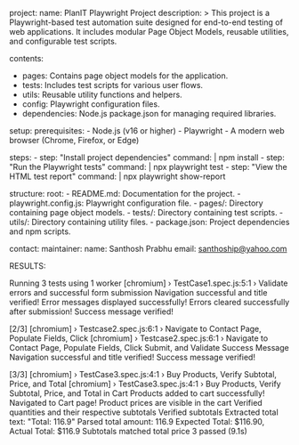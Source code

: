 project:
  name: PlanIT Playwright Project
  description: >
    This project is a Playwright-based test automation suite designed for end-to-end testing of web applications.
    It includes modular Page Object Models, reusable utilities, and configurable test scripts.

contents:
  - pages: Contains page object models for the application.
  - tests: Includes test scripts for various user flows.
  - utils: Reusable utility functions and helpers.
  - config: Playwright configuration files.
  - dependencies: Node.js package.json for managing required libraries.

setup:
  prerequisites:
    - Node.js (v16 or higher)
    - Playwright
    - A modern web browser (Chrome, Firefox, or Edge)

  steps:
    - step: "Install project dependencies"
      command: |
        npm install
    - step: "Run the Playwright tests"
      command: |
        npx playwright test
    - step: "View the HTML test report"
      command: |
        npx playwright show-report

structure:
  root:
    - README.md: Documentation for the project.
    - playwright.config.js: Playwright configuration file.
    - pages/: Directory containing page object models.
    - tests/: Directory containing test scripts.
    - utils/: Directory containing utility files.
    - package.json: Project dependencies and npm scripts.

contact:
  maintainer:
    name: Santhosh Prabhu
    email: santhoship@yahoo.com


RESULTS:

Running 3 tests using 1 worker
[chromium] › TestCase1.spec.js:5:1 › Validate errors and successful form submission
Navigation successful and title verified!
Error messages displayed successfully!
Errors cleared successfully after submission!
Success message verified!

[2/3] [chromium] › Testcase2.spec.js:6:1 › Navigate to Contact Page, Populate Fields, Click
[chromium] › Testcase2.spec.js:6:1 › Navigate to Contact Page, Populate Fields, Click Submit, and Validate Success Message
Navigation successful and title verified!
Success message verified!

[3/3] [chromium] › TestCase3.spec.js:4:1 › Buy Products, Verify Subtotal, Price, and Total 
[chromium] › TestCase3.spec.js:4:1 › Buy Products, Verify Subtotal, Price, and Total in Cart
Products added to cart successfully!
Navigated to Cart page!
Product prices are visible in the cart
Verified quantities and their respective subtotals
Verified subtotals
Extracted total text: "Total: 116.9"
Parsed total amount: 116.9
Expected Total: $116.90, Actual Total: $116.9
Subtotals matched total price
  3 passed (9.1s)

